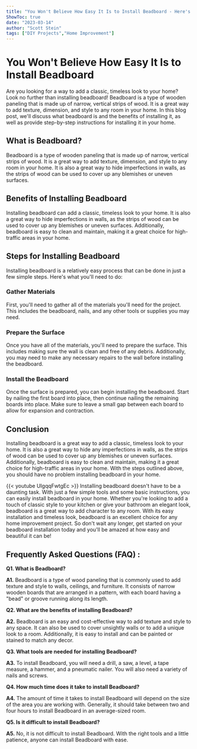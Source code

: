 ```yaml
---
title: "You Won't Believe How Easy It Is to Install Beadboard - Here's How!"
ShowToc: true 
date: "2023-03-14"
author: "Scott Stein" 
tags: ["DIY Projects","Home Improvement"]
---
```

# You Won't Believe How Easy It Is to Install Beadboard

Are you looking for a way to add a classic, timeless look to your home? Look no further than installing beadboard! Beadboard is a type of wooden paneling that is made up of narrow, vertical strips of wood. It is a great way to add texture, dimension, and style to any room in your home. In this blog post, we'll discuss what beadboard is and the benefits of installing it, as well as provide step-by-step instructions for installing it in your home.

## What is Beadboard?

Beadboard is a type of wooden paneling that is made up of narrow, vertical strips of wood. It is a great way to add texture, dimension, and style to any room in your home. It is also a great way to hide imperfections in walls, as the strips of wood can be used to cover up any blemishes or uneven surfaces.

## Benefits of Installing Beadboard

Installing beadboard can add a classic, timeless look to your home. It is also a great way to hide imperfections in walls, as the strips of wood can be used to cover up any blemishes or uneven surfaces. Additionally, beadboard is easy to clean and maintain, making it a great choice for high-traffic areas in your home.

## Steps for Installing Beadboard

Installing beadboard is a relatively easy process that can be done in just a few simple steps. Here's what you'll need to do:

### Gather Materials

First, you'll need to gather all of the materials you'll need for the project. This includes the beadboard, nails, and any other tools or supplies you may need.

### Prepare the Surface

Once you have all of the materials, you'll need to prepare the surface. This includes making sure the wall is clean and free of any debris. Additionally, you may need to make any necessary repairs to the wall before installing the beadboard.

### Install the Beadboard

Once the surface is prepared, you can begin installing the beadboard. Start by nailing the first board into place, then continue nailing the remaining boards into place. Make sure to leave a small gap between each board to allow for expansion and contraction.

## Conclusion

Installing beadboard is a great way to add a classic, timeless look to your home. It is also a great way to hide any imperfections in walls, as the strips of wood can be used to cover up any blemishes or uneven surfaces. Additionally, beadboard is easy to clean and maintain, making it a great choice for high-traffic areas in your home. With the steps outlined above, you should have no problem installing beadboard in your home.

{{< youtube UIgqqFwtgEc >}} 
Installing beadboard doesn't have to be a daunting task. With just a few simple tools and some basic instructions, you can easily install beadboard in your home. Whether you're looking to add a touch of classic style to your kitchen or give your bathroom an elegant look, beadboard is a great way to add character to any room. With its easy installation and timeless look, beadboard is an excellent choice for any home improvement project. So don't wait any longer, get started on your beadboard installation today and you'll be amazed at how easy and beautiful it can be!

## Frequently Asked Questions (FAQ) :
**Q1. What is Beadboard?**

**A1.** Beadboard is a type of wood paneling that is commonly used to add texture and style to walls, ceilings, and furniture. It consists of narrow wooden boards that are arranged in a pattern, with each board having a "bead" or groove running along its length. 

**Q2. What are the benefits of installing Beadboard?**

**A2.** Beadboard is an easy and cost-effective way to add texture and style to any space. It can also be used to cover unsightly walls or to add a unique look to a room. Additionally, it is easy to install and can be painted or stained to match any decor. 

**Q3. What tools are needed for installing Beadboard?**

**A3.** To install Beadboard, you will need a drill, a saw, a level, a tape measure, a hammer, and a pneumatic nailer. You will also need a variety of nails and screws. 

**Q4. How much time does it take to install Beadboard?**

**A4.** The amount of time it takes to install Beadboard will depend on the size of the area you are working with. Generally, it should take between two and four hours to install Beadboard in an average-sized room. 

**Q5. Is it difficult to install Beadboard?**

**A5.** No, it is not difficult to install Beadboard. With the right tools and a little patience, anyone can install Beadboard with ease.





